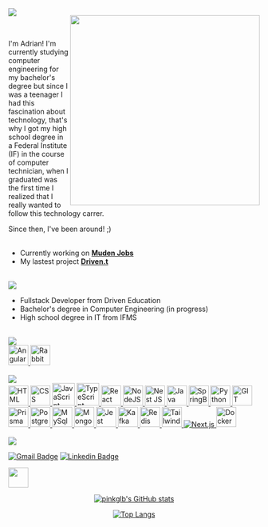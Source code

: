 <img align="left" src="https://github.com/pinkglb/pinkglb/blob/main/Icons/title.png">

<img align="right" width="380" src="https://github.com/pinkglb/pinkglb/blob/main/Images/nova-palheta.png"> <br/><br/>

<p>I'm Adrian! I'm currently studying computer engineering for my bachelor's degree but since I was a teenager I had this fascination about technology, that's why I got my high school degree in a Federal Institute (IF) in the course of computer technician, when I graduated was the first time I realized that I really wanted to follow this technology carrer.</p> 
Since then, I've been around! ;)

<br/>
<br/>

- Currently working on **[Muden Jobs](https://github.com/adrian-s-costa/muden-jobs)**
- My lastest project **[Driven.t](https://github.com/adrian-s-costa/drivent-testes-boas-praticas)**

<br/>
<div>
  <img src="https://github.com/pinkglb/pinkglb/blob/main/Images/learning-now-new.png">
  
- Fullstack Developer from Driven Education
- Bachelor's degree in Computer Engineering (in progress)
- High school degree in IT from IFMS

</div>
<br/>
<img src="https://github.com/pinkglb/pinkglb/blob/main/Images/learning-now.png">

<div>
  <a target="_blank" href="https://angular.io/">
    <img height="40" src='https://github.com/pinkglb/pinkglb/blob/main/Icons/icons8-angularjs-48.png' alt="Angular">
  </a> 
  <a target="_blank" href="https://www.rabbitmq.com/">
    <img height="40" src='https://github.com/pinkglb/pinkglb/blob/main/Icons/rabbitmq (1).png' alt="Rabbit MQ">
  </a>  
</div>

<br/>

<img height="" src="https://github.com/pinkglb/pinkglb/blob/main/Images/languages-and-tools-new.png">

<div>
  <a target="_blank" href="https://developer.mozilla.org/pt-BR/docs/Web/HTML">
    <img height="40" src='https://github.com/pinkglb/pinkglb/blob/main/Icons/html5.png' alt="HTML">
  </a>
  <a target="_blank" href="https://developer.mozilla.org/pt-BR/docs/Web/CSS">	
    <img height="40" src='https://github.com/pinkglb/pinkglb/blob/main/Icons/css3.png' alt="CSS">
  </a>
  <a target="_blank" href="https://developer.mozilla.org/pt-BR/docs/Web/JavaScript">	
    <img height="45" src='https://github.com/pinkglb/pinkglb/blob/main/Icons/icons8-javascript-50.png' alt="JavaScript">
  </a>
  <a target="_blank" href="https://www.typescriptlang.org/">	
    <img height="45" src='https://github.com/pinkglb/pinkglb/blob/main/Icons/icons8-typescript-50.png' alt="TypeScript">
  </a>
  <a target="_blank" href="https://react.dev/">	
    <img height="40" src='https://github.com/pinkglb/pinkglb/blob/main/Icons/react.png' alt="React">
  </a>
  <a target="_blank" href="https://nodejs.org/en/about">	
    <img height="40" src='https://github.com/pinkglb/pinkglb/blob/main/Icons/nodedotjs.png' alt="NodeJS">
  </a>
  <a target="_blank" href="https://nestjs.com/">	
    <img height="40" src='https://github.com/pinkglb/pinkglb/blob/main/Icons/file_type_nestjs_icon_130355 (1).png' alt="Nest JS">
  </a>
  <a target="_blank" href="https://dev.java/">	
    <img height="40" src='https://github.com/pinkglb/pinkglb/blob/main/Icons/icons8-java.png' alt="Java">
  </a>
  <a target="_blank" href="https://spring.io/">	
    <img height="40" src='https://github.com/pinkglb/pinkglb/blob/main/Icons/spring.png' alt="SpringBoot">
  </a>
  <a target="_blank" href="https://www.python.org/">	
    <img height="40" src='https://github.com/pinkglb/pinkglb/blob/main/Icons/python.png' alt="Python">
  </a>
  <a target="_blank" href="https://git-scm.com/">
    <img height="40" src='https://github.com/pinkglb/pinkglb/blob/main/Icons/git.png' alt="GIT">
  </a>
  <a target="_blank" href="https://www.prisma.io/">
    <img height="40" src='https://github.com/pinkglb/pinkglb/blob/main/Icons/prisma_logo-freelogovectors.net_-330x400.png' alt="Prisma ORM">
  </a>
  <a target="_blank" href="https://www.postgresql.org/">
    <img height="40" src='https://github.com/pinkglb/pinkglb/blob/main/Icons/icons8-postgreesql-48.png' alt="Postgres">
  </a>
  <a target="_blank" href="https://www.mysql.com/">
    <img height="40" src='https://github.com/pinkglb/pinkglb/blob/main/Icons/icons8-logo-mysql.png' alt="MySql">
  </a>
  <a target="_blank" href="https://www.mongodb.com/">
    <img height="40" src='https://github.com/pinkglb/pinkglb/blob/main/Icons/mongodb(1).png' alt="MongoDB">
  </a>
  <a target="_blank" href="https://jestjs.io/">
    <img height="40" src='https://github.com/pinkglb/pinkglb/blob/main/Icons/jest1.png' alt="Jest">
  </a>
  <a target="_blank" href="https://kafka.apache.org/">
    <img height="40" src='https://github.com/pinkglb/pinkglb/blob/main/Icons/kafka (1).png' alt="Kafka">
  </a>
  <a target="_blank" href="https://redis.io/">
    <img height="40" src='https://github.com/pinkglb/pinkglb/blob/main/Icons/icons8-redis-48 (2).png' alt="Redis">
  </a>
  <a target="_blank" href="https://tailwindcss.com/">
    <img height="40" src='https://github.com/pinkglb/pinkglb/blob/main/Icons/tailwind-css (1).png' alt="TailwindCSS">
  </a>
  <a target="_blank" href="https://nextjs.org/">
    <img height="" src='https://github.com/pinkglb/pinkglb/blob/main/Icons/9114856761551941711-128.psd (1).png' alt="Next.js">
 </a>
  <a target="_blank" href="https://docs.docker.com/">
    <img height="40" src='https://github.com/pinkglb/pinkglb/blob/main/Icons/icons8-docker-48.png' alt="Docker">
  </a>
</div>

<br/>

<img src="https://github.com/pinkglb/pinkglb/blob/main/Images/contact-new.png">

[![Gmail Badge](https://img.shields.io/badge/Gmail-aeba89?style=for-the-badge&logo=gmail&logoColor=white&link=mailto:adriancosta1215@gmail.com)](mailto:adriancosta1215@gmail.com)
[![Linkedin Badge](https://img.shields.io/badge/LinkedIn-aeba89?style=for-the-badge&logo=linkedin&logoColor=white&link=https://www.linkedin.com/in/adrian-costa-94bb12211/)](https://www.linkedin.com/in/adrian-costa-94bb12211/)

<img height = "40" src="https://github.com/pinkglb/pinkglb/blob/main/Images/stats-new.png">

<div align="center">
	
[![pinkglb's GitHub stats](https://github-readme-stats.vercel.app/api?username=pinkglb&show_icons=true&bg_color=aeba89&hide_border=true&icon_color=202020&title_color=202020&card_width=500)](https://github.com/pinkglb/github-readme-stats)

[![Top Langs](https://github-readme-stats.vercel.app/api/top-langs/?username=pinkglb&langs_count=10&layout=compact&theme=202020-purple&bg_color=aeba89&hide_border=true&title_color=202020&card_width=500)](https://github.com/pinkglb/github-readme-stats)

</div>
